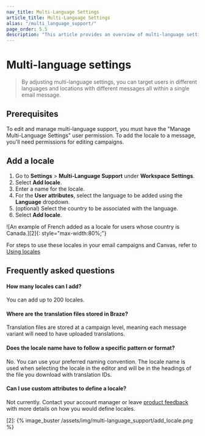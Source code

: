 ```yaml
---
nav_title: Multi-Language Settings
article_title: Multi-Language Settings
alias: "/multi_language_support/"
page_order: 5.5
description: "This article provides an overview of multi-language settings in the Braze dashboard and how to use locales in your messaging."
---
```


# Multi-language settings

> By adjusting multi-language settings, you can target users in different languages and locations with different messages all within a single email message.

## Prerequisites

To edit and manage multi-language support, you must have the "Manage Multi-Language Settings" user permission. To add the locale to a message, you'll need permissions for editing campaigns.

## Add a locale

1. Go to **Settings** > **Multi-Language Support** under **Workspace Settings**.
2. Select **Add locale**.
3. Enter a name for the locale.
4. For the **User attributes**, select the language to be added using the **Language** dropdown.
5. (optional) Select the country to be associated with the language.
6. Select **Add locale**. 

![An example of French added as a locale for users whose country is Canada.][2]{: style="max-width:80%;"}

For steps to use these locales in your email campaigns and Canvas, refer to [Using locales]({{site.baseurl}}/user_guide/message_building_by_channel/email/using_locales/)

## Frequently asked questions

#### How many locales can I add?
You can add up to 200 locales.

#### Where are the translation files stored in Braze?
Translation files are stored at a campaign level, meaning each message variant will need to have uploaded translations.

#### Does the locale name have to follow a specific pattern or format?
No. You can use your preferred naming convention. The locale name is used when selecting the locale in the editor and will be in the headings of the file you download with translation IDs.

#### Can I use custom attributes to define a locale?
Not currently. Contact your account manager or leave [product feedback]({{site.baseurl}}/user_guide/administrative/access_braze/portal/) with more details on how you would define locales.

[2]: {% image_buster /assets/img/multi-language_support/add_locale.png %}